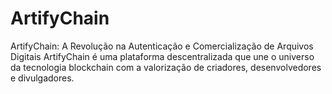 # ArtifyChain
ArtifyChain: A Revolução na Autenticação e Comercialização de Arquivos Digitais ArtifyChain é uma plataforma descentralizada que une o universo da tecnologia blockchain com a valorização de criadores, desenvolvedores e divulgadores. 
